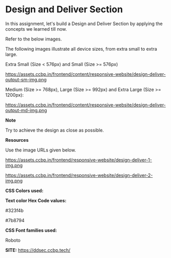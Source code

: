 # Design and Deliver Section

In this assignment, let's build a Design and Deliver Section by applying the concepts we learned till now.

Refer to the below images.

The following images illustrate all device sizes, from extra small to extra large.

Extra Small (Size < 576px) and Small (Size >= 576px)

https://assets.ccbp.in/frontend/content/responsive-website/design-deliver-output-sm-img.png

Medium (Size >= 768px), Large (Size >= 992px) and Extra Large (Size >= 1200px):

https://assets.ccbp.in/frontend/content/responsive-website/design-deliver-output-md-img.png

**Note**

Try to achieve the design as close as possible.

**Resources**

Use the image URLs given below.

https://assets.ccbp.in/frontend/responsive-website/design-deliver-1-img.png

https://assets.ccbp.in/frontend/responsive-website/design-deliver-2-img.png

**CSS Colors used:**

**Text color Hex Code values:**

#323f4b

#7b8794

**CSS Font families used:**

Roboto

**SITE:** https://ddsec.ccbp.tech/
